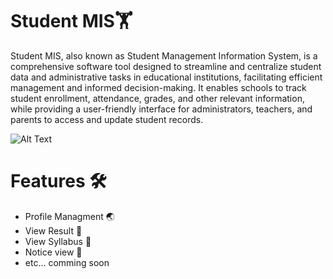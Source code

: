 
# Student MIS🏋️

Student MIS, also known as Student Management Information System, is a comprehensive software tool designed to streamline and centralize student data and administrative tasks in educational institutions, facilitating efficient management and informed decision-making. It enables schools to track student enrollment, attendance, grades, and other relevant information, while providing a user-friendly interface for administrators, teachers, and parents to access and update student records.

<img src="https://cdn.discordapp.com/attachments/998616159492505691/1127158372010041354/Navy_Colorful_Welcome_Back_Students_Banner.png" alt="Alt Text">



# Features 🛠️

* Profile Managment 🌏
* View Result 🔎
* View Syllabus 🏃
* Notice view 🤪
* etc... comming soon
